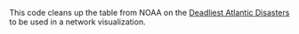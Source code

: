 This code cleans up the table from NOAA on the <a href="http://www.nhc.noaa.gov/pastdeadlyapp1.shtml"> Deadliest Atlantic Disasters </a> to be used in a network visualization.
